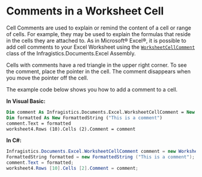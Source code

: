 ﻿<!--
|metadata|
{
    "fileName": "excelengine-comments-in-a-worksheet-cell",
    "controlName": "Infragistics Excel Library",
    "tags": ["How Do I"]
}
|metadata|
-->

# Comments in a Worksheet Cell

Cell Comments are used to explain or remind the content of a cell or range of cells. For example, they may be used to explain the formulas that reside in the cells they are attached to. As in Microsoft® Excel®, it is possible to add cell comments to your Excel Worksheet using the [`WorksheetCellComment`](Infragistics.Web.Mvc.Documents.Excel~Infragistics.Documents.Excel.WorksheetCellComment.html "Link to the Web API Reference Guide to the WorksheetCellComment member.") class of the Infragistics.Documents.Excel Assembly.

Cells with comments have a red triangle in the upper right corner. To see the comment, place the pointer in the cell. The comment disappears when you move the pointer off the cell.

The example code below shows you how to add a comment to a cell.

**In Visual Basic:**


```vb
Dim comment As Infragistics.Documents.Excel.WorksheetCellComment = New WorksheetCellComment () 
Dim formatted As New FormattedString ("This is a comment") 
comment.Text = formatted 
worksheet4.Rows (10).Cells (2).Comment = comment
```



**In C#:**


```csharp
Infragistics.Documents.Excel.WorksheetCellComment comment = new WorksheetCellComment ();
FormattedString formatted = new FormattedString ("This is a comment");
comment.Text = formatted;
worksheet4.Rows [10].Cells [2].Comment = comment;
```

 

 


